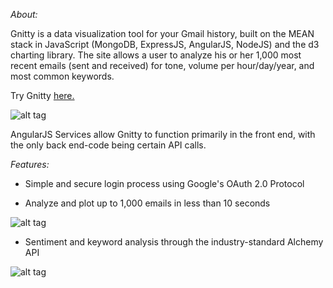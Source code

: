 *About:*

Gnitty is a data visualization tool for your Gmail history, built on the MEAN stack in JavaScript (MongoDB, ExpressJS, AngularJS, NodeJS) and the d3 charting library. The site allows a user to analyze his or her 1,000 most recent emails (sent and received) for tone, volume per hour/day/year, and most common keywords.

Try Gnitty [here.](https://gnitty.herokuapps.com)

![alt tag](https://raw.githubusercontent.com/glebec/gnitty/master/client/assets/images/Front%20page.jpg)

AngularJS Services allow Gnitty to function primarily in the front end, with the only back end-code being certain API calls.


*Features:*

- Simple and secure login process using Google's OAuth 2.0 Protocol

- Analyze and plot up to 1,000 emails in less than 10 seconds

![alt tag](https://raw.githubusercontent.com/glebec/gnitty/master/client/assets/images/Scatter%20sent%20vs%20received.jpg)

- Sentiment and keyword analysis through the industry-standard Alchemy API

![alt tag](https://raw.githubusercontent.com/glebec/gnitty/master/client/assets/images/keyword%20chart.jpg)
